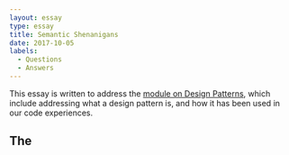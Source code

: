 ```yaml
---
layout: essay
type: essay
title: Semantic Shenanigans
date: 2017-10-05
labels:
  - Questions
  - Answers
---
```


This essay is written to address the 
<a href = "http://courses.ics.hawaii.edu/ics314f17/morea/design-patterns/experience-design-patterns-technical-essay.html"> module on Design Patterns</a>, which include addressing what a design pattern is, and how it has been used in our code experiences.

## The 
